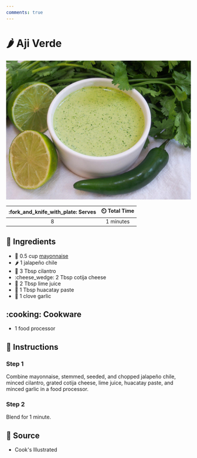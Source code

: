 ```yaml
---
comments: true
---
```

# :hot_pepper: Aji Verde

![Aji Verde](../assets/images/aji-verde.jpg)

| :fork_and_knife_with_plate: Serves | :timer_clock: Total Time |
|:----------------------------------:|:-----------------------: |
| 8 | 1 minutes |

## :salt: Ingredients

- :egg: 0.5 cup [mayonnaise][1]
- :hot_pepper: 1 jalapeño chile
- :herb: 3 Tbsp cilantro
- :cheese_wedge: 2 Tbsp cotija cheese
- :lemon: 2 Tbsp lime juice
- :herb: 1 Tbsp huacatay paste
- :garlic: 1 clove garlic

## :cooking: Cookware

- 1 food processor

## :pencil: Instructions

### Step 1

Combine mayonnaise, stemmed, seeded, and chopped jalapeño chile, minced cilantro, grated cotija cheese, lime juice,
huacatay paste, and minced garlic in a food processor.

### Step 2

Blend for 1 minute.

## :link: Source

- Cook's Illustrated

[1]: <./mayonnaise.md>
